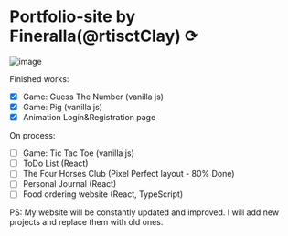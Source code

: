 # Portfolio-site by Fineralla(@rtisctClay) ⟳
![image](https://github.com/Fineralla/Portfolio/assets/50765675/db109bc2-f3e0-442f-9c0b-bebee353a01b)


Finished works:
- [x] Game: Guess The Number (vanilla js)
- [x] Game: Pig (vanilla js)
- [x] Animation Login&Registration page

On process:
- [ ] Game: Tic Tac Toe (vanilla js)
- [ ] ToDo List (React)
- [ ] The Four Horses Club (Pixel Perfect layout - 80% Done)
- [ ] Personal Journal (React)
- [ ] Food ordering website (React, TypeScript)

PS: My website will be constantly updated and improved. I will add new projects and replace them with old ones.
